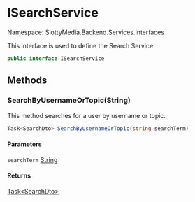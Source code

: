 # ISearchService

Namespace: SlottyMedia.Backend.Services.Interfaces

This interface is used to define the Search Service.

```csharp
public interface ISearchService
```

## Methods

### **SearchByUsernameOrTopic(String)**

This method searches for a user by username or topic.

```csharp
Task<SearchDto> SearchByUsernameOrTopic(string searchTerm)
```

#### Parameters

`searchTerm` [String](https://docs.microsoft.com/en-us/dotnet/api/system.string)<br>

#### Returns

[Task&lt;SearchDto&gt;](https://docs.microsoft.com/en-us/dotnet/api/system.threading.tasks.task-1)<br>
